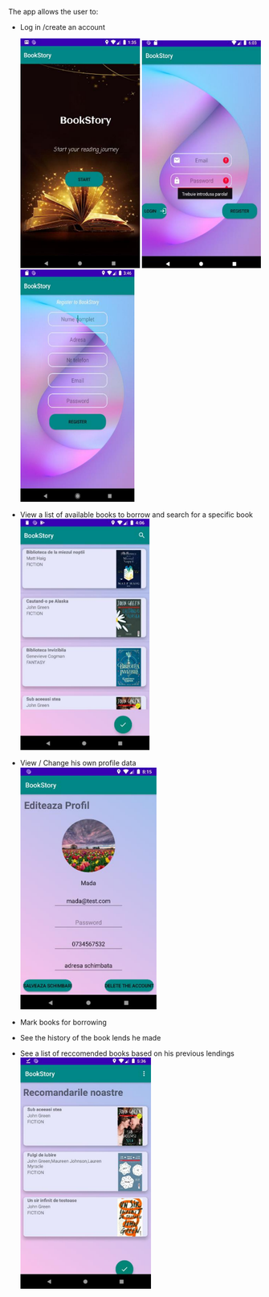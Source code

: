 The app allows the user to:
* Log in /create an account

  ![Default page](default.png) ![Login](login.png) ![Register](register.png)
  
* View a list of available books to borrow and search for a specific book
![Books list](books-list.png)
* View / Change his own profile data
![User profile](user-profile.png)

  
* Mark books for borrowing
* See the history of the book lends he made
* See a list of reccomended books based on his previous lendings
  ![Reccomendations](recs-list.png)
